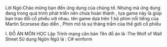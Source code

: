 Lời Ngỏ:Chào mừng bạn đến ứng dụng của chúng  tớ. Nhưng mà ứng dụng đang trong quá trình phát triển nên chưa hoàn thành , tựa game này là giúp bạn trao đổi cổ phiếu với nhau. tên game dựa trên 1 bộ phim nổi tiếng của Martin Scorsese đạo diễn , Phim mô tả sự thăng trầm của thế giới cổ phiếu

I. ĐỒ ÁN MÔN HỌC 
Lập Trình mạng căn bản 
Tên đồ án là :The Wolf of Wall Street
Sử dụng Ngôn Ngữ là : C# winform
